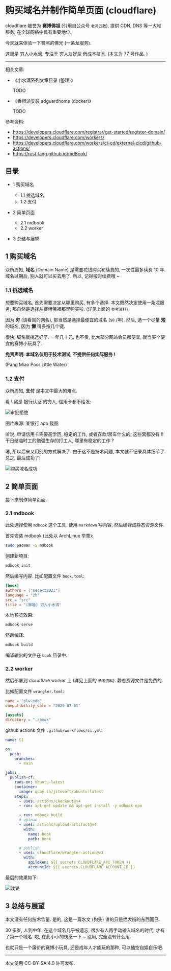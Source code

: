 # 购买域名并制作简单页面 (cloudflare)

cloudflare 被誉为 **赛博佛祖** (引用自公众号 `老冯云数`),
提供 CDN, DNS 等一大堆服务, 在全球网络中具有重要地位.

今天就来体验一下普照的佛光 (一条龙服务).

这里是 穷人小水滴, 专注于 穷人友好型 低成本技术. (本文为 77 号作品. )

----

相关文章:

+ 《小水滴系列文章目录 (整理)》

  TODO

+ 《香橙派安装 adguardhome (docker)》

  TODO

参考资料:

+ <https://developers.cloudflare.com/registrar/get-started/register-domain/>
+ <https://developers.cloudflare.com/workers/>
+ <https://developers.cloudflare.com/workers/ci-cd/external-cicd/github-actions/>
+ <https://rust-lang.github.io/mdBook/>


## 目录

+ 1 购买域名

  - 1.1 挑选域名
  - 1.2 支付

+ 2 简单页面

  - 2.1 mdbook
  - 2.2 worker

+ 3 总结与展望


## 1 购买域名

众所周知, **域名** (Domain Name) 是需要花钱购买和续费的, 一次性最多续费 10 年.
域名过期后, 别人就可以买去用了. 所以, 记得按时续费哦 ~

### 1.1 挑选域名

想要购买域名, 首先需要决定从哪里购买, 有多个选择.
本文既然决定使用一条龙服务, 那自然是选择从赛博佛祖那里购买啦. (详见上面的 `参考资料`)

因为 **穷** (请看窝的网名), 那当然是选择最便宜的域名 (`$8` /年).
然后, 选一个尽量 **短** 的域名, 因为 **懒** 得多按几个键.

很快, 域名就挑选好了. 一年几十元, 也不贵, 比大部分网站会员都便宜, 就当买个便宜的赛博小玩具了.

**免责声明: 本域名仅用于技术测试, 不提供任何实际服务 !**

(Pang Miao Poor Little Water)

### 1.2 支付

众所周知, **支付** 是本文中最大的难点.

看 ! 窝是 银行认证 的穷人, 信用卡都不给发:

![审批拒绝](./图/12-p-1.png)

图片来源: 某银行 app 截图

听说, 申请信用卡需要高学历, 稳定的工作, 或者存款/房车什么的, 这些窝都没有 !!
干日结临时工的勉强生存的打工人, 哪里有稳定的工作 ?

嗯, 所以后来又用别的方式解决了. 由于这不是技术问题, 本文就不记录具体细节了.
总之, 最后成功了:

![购买域名成功](./图/12-p-2.png)


## 2 简单页面

接下来制作简单页面.

### 2.1 mdbook

此处选择使用 `mdbook` 这个工具. 使用 `markdown` 写内容, 然后编译成静态资源文件.

首先安装 mdbook (此处以 ArchLinux 举栗):

```sh
sudo pacman -S mdbook
```

创建新项目:

```sh
mdbook init
```

然后编写内容. 比如配置文件 `book.toml`:

```toml
[book]
authors = ["secext2022"]
language = "zh"
src = "src"
title = "(胖喵) 穷人小水滴"
```

本地预览效果:

```sh
mdbook serve
```

然后编译:

```sh
mdbook build
```

编译输出的文件在 `book` 目录中.

### 2.2 worker

然后部署到 cloudflare worker 上 (详见上面的 `参考资料`).
静态资源文件是免费的.

比如配置文件 `wrangler.toml`:

```toml
name = "plw-mdb"
compatibility_date = "2025-07-01"

[assets]
directory = "./book"
```

github actions 文件 `.github/workflows/ci.yml`:

```yaml
name: CI

on:
  push:
    branches:
      - main

jobs:
  publish-cf:
    runs-on: ubuntu-latest
    container:
      image: quay.io/jitesoft/ubuntu:latest
    steps:
      - uses: actions/checkout@v4
      - run: apt-get update && apt-get install -y mdbook npm

      - run: mdbook build
      # upload
      - uses: actions/upload-artifact@v4
        with:
          name: book
          path: book

      # publish
      - uses: cloudflare/wrangler-action@v3
        with:
          apiToken: ${{ secrets.CLOUDFLARE_API_TOKEN }}
          accountId: ${{ secrets.CLOUDFLARE_ACCOUNT_ID }}
```

最后的效果如下:

![效果](./图/22-s-1.jpg)


## 3 总结与展望

本文没有任何技术含量. 是的, 这是一篇水文 (狗头)
讲的只是烂大街的东西而已.

30 多岁, 人到中年, 在这个域名几乎被遗忘, 很少有人再手动输入域名的时代, 才有了第一个域名.
哎, 在此小小的伤感一下 ~ 没用, 完全没有什么用.

也就只是一个廉价的赛博小玩具, 还是成年人才能玩的那种, 可以抽空自娱自乐吧.

----

本文使用 CC-BY-SA 4.0 许可发布.
